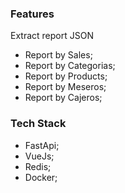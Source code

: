 ### Features
Extract report JSON
- Report by Sales;
- Report by Categorias;
- Report by Products;
- Report by Meseros;
- Report by Cajeros;

### Tech Stack
- FastApi;
- VueJs;
- Redis;
- Docker;
